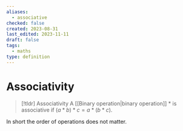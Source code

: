 ```yaml
---
aliases:
  - associative
checked: false
created: 2023-08-31
last_edited: 2023-11-11
draft: false
tags:
  - maths
type: definition
---
```

# Associativity

> [!tldr] Associativity
> A [[Binary operation|binary operation]] $\ast$ is associative if $(a \ast b) \ast c = a \ast (b \ast c)$.
>

In short the order of operations does not matter.
